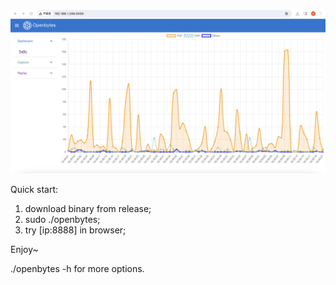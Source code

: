 ![picture](misc/4206912369.png)


Quick start:

1. download binary from release;
2. sudo ./openbytes;
3. try [ip:8888] in browser;


Enjoy~


./openbytes -h for more options.
